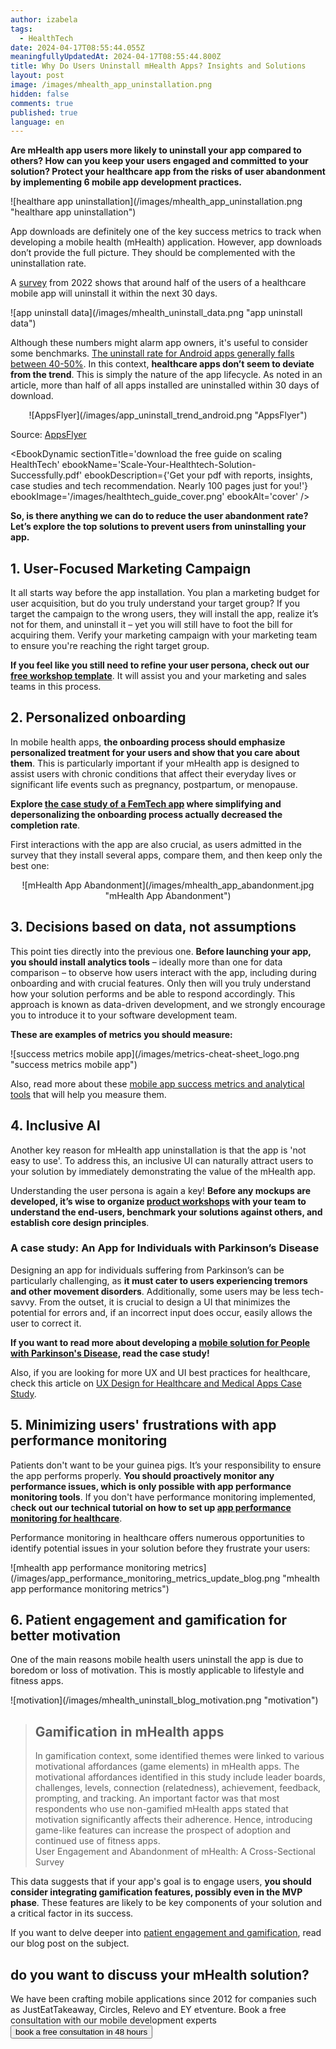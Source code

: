 ```yaml
---
author: izabela
tags:
  - HealthTech
date: 2024-04-17T08:55:44.055Z
meaningfullyUpdatedAt: 2024-04-17T08:55:44.800Z
title: Why Do Users Uninstall mHealth Apps? Insights and Solutions
layout: post
image: /images/mhealth_app_uninstallation.png
hidden: false
comments: true
published: true
language: en
---
```

**Are mHealth app users more likely to uninstall your app compared to others? How can you keep your users engaged and committed to your solution? Protect your healthcare app from the risks of user abandonment by implementing 6 mobile app development practices.**

<div className="image">![healthare app uninstallation](/images/mhealth_app_uninstallation.png "healthare app uninstallation")</div>

App downloads are definitely one of the key success metrics to track when developing a mobile health (mHealth) application. However, app downloads don’t provide the full picture. They should be complemented with the uninstallation rate.

A [survey](https://www.ncbi.nlm.nih.gov/pmc/articles/PMC8872344/) from 2022 shows that around half of the users of a healthcare mobile app will uninstall it within the next 30 days.

<div className="image">![app uninstall data](/images/mhealth_uninstall_data.png "app uninstall data")</div>

Although these numbers might alarm app owners, it's useful to consider some benchmarks. [The uninstall rate for Android apps generally falls between 40-50%](https://www.appsflyer.com/resources/reports/app-uninstall-benchmarks/). In this context, **healthcare apps don’t seem to deviate from the trend**. This is simply the nature of the app lifecycle. As noted in an article, more than half of all apps installed are uninstalled within 30 days of download.

<center>

<div className="image">![AppsFlyer](/images/app_uninstall_trend_android.png "AppsFlyer")</div>

</center>

Source: [AppsFlyer](https://www.appsflyer.com/resources/reports/app-uninstall-benchmarks/)

<EbookDynamic sectionTitle='download the free guide on scaling HealthTech' ebookName='Scale-Your-Healthtech-Solution-Successfully.pdf' ebookDescription={'Get your pdf with reports, insights, case studies and tech recommendation. Nearly 100 pages just for you!'} ebookImage='/images/healthtech_guide_cover.png' ebookAlt='cover' />

**So, is there anything we can do to reduce the user abandonment rate? Let’s explore the top solutions to prevent users from uninstalling your app.**

## 1. User-Focused Marketing Campaign

It all starts way before the app installation. You plan a marketing budget for user acquisition, but do you truly understand your target group? If you target the campaign to the wrong users, they will install the app, realize it’s not for them, and uninstall it – yet you will still have to foot the bill for acquiring them. Verify your marketing campaign with your marketing team to ensure you're reaching the right target group.

**If you feel like you still need to refine your user persona, check out our [free workshop template](https://miro.com/miroverse/b2b-buyer-persona-workshop-template/)**. It will assist you and your marketing and sales teams in this process.

## 2. Personalized onboarding

In mobile health apps, **the onboarding process should emphasize personalized treatment for your users and show that you care about them**. This is particularly important if your mHealth app is designed to assist users with chronic conditions that affect their everyday lives or significant life events such as pregnancy, postpartum, or menopause.

**Explore [the case study of a FemTech app](/blog/data-driven-development-femtech-app-onboarding/) where simplifying and depersonalizing the onboarding process actually decreased the completion rate**.

First interactions with the app are also crucial, as users admitted in the survey that they install several apps, compare them, and then keep only the best one:

<center>

<div className="image">![mHealth App Abandonment](/images/mhealth_app_abandonment.jpg "mHealth App Abandonment")</div>

</center>

## 3. Decisions based on data, not assumptions

This point ties directly into the previous one. **Before launching your app, you should install analytics tools** – ideally more than one for data comparison – to observe how users interact with the app, including during onboarding and with crucial features. Only then will you truly understand how your solution performs and be able to respond accordingly. This approach is known as data-driven development, and we strongly encourage you to introduce it to your software development team.

**These are examples of metrics you should measure:** 

<div className="image">![success metrics mobile app](/images/metrics-cheat-sheet_logo.png "success metrics mobile app")</div>

Also, read more about these [mobile app success metrics and analytical tools](/blog/metrics-to-measure-mobile-mvp-success-cheat-sheet/) that will help you measure them.

## 4. Inclusive AI

Another key reason for mHealth app uninstallation is that the app is 'not easy to use'. To address this, an inclusive UI can naturally attract users to your solution by immediately demonstrating the value of the mHealth app.

Understanding the user persona is again a key! **Before any mockups are developed, it’s wise to organize [product workshops](/our-areas/product-workshops/) with your team to understand the end-users, benchmark your solutions against others, and establish core design principles**.

### A case study: An App for Individuals with Parkinson’s Disease

Designing an app for individuals suffering from Parkinson’s can be particularly challenging, as **it must cater to users experiencing tremors and other movement disorders**. Additionally, some users may be less tech-savvy. From the outset, it is crucial to design a UI that minimizes the potential for errors and, if an incorrect input does occur, easily allows the user to correct it.

**If you want to read more about developing a [mobile solution for People with Parkinson's Disease](/projects/solution-for-parkinsons-patients/), read the case study!**

Also, if you are looking for more UX and UI best practices for healthcare, check this article on [UX Design for Healthcare and Medical Apps Case Study](/blog/ux-design-healthcare-medical-apps-case-study/).

## 5. Minimizing users' frustrations with app performance monitoring

Patients don't want to be your guinea pigs. It’s your responsibility to ensure the app performs properly. **You should proactively monitor any performance issues, which is only possible with app performance monitoring tools**. If you don't have performance monitoring implemented, c**heck out our technical tutorial on how to set up [app performance monitoring for healthcare](/blog/healthcare-app-performance-monitoring/)**.

Performance monitoring in healthcare offers numerous opportunities to identify potential issues in your solution before they frustrate your users:

<div className="image">![mhealth app performance monitoring metrics](/images/app_performance_monitoring_metrics_update_blog.png "mhealth app performance monitoring metrics")</div>

## 6. Patient engagement and gamification for better motivation

One of the main reasons mobile health users uninstall the app is due to boredom or loss of motivation. This is mostly applicable to lifestyle and fitness apps.

<div className="image">![motivation](/images/mhealth_uninstall_blog_motivation.png "motivation")</div>

<blockquote><h2>Gamification in mHealth apps</h2><div>In gamification context, some identified themes were linked to various motivational affordances (game elements) in mHealth apps. The motivational affordances identified in this study include leader boards, challenges, levels, connection (relatedness), achievement, feedback, prompting, and tracking. An important factor was that most respondents who use non-gamified mHealth apps stated that motivation significantly affects their adherence. Hence, introducing game-like features can increase the prospect of adoption and continued use of fitness apps.</div><footer>User Engagement and Abandonment of mHealth: A Cross-Sectional Survey</footer></blockquote>

This data suggests that if your app's goal is to engage users, **you should consider integrating gamification features, possibly even in the MVP phase**. These features are likely to be key components of your solution and a critical factor in its success.

If you want to delve deeper into [patient engagement and gamification](/blog/delivering-patient-engagement-platform/), read our blog post on the subject.

<div class='block-button'><h2>do you want to discuss your mHealth solution?</h2><div>We have been crafting mobile applications since 2012 for companies such as JustEatTakeaway, Circles, Relevo and EY etventure. Book a free consultation with our mobile development experts</div><a href="/our-areas/healthcare-software-development/"><button>book a free consultation in 48 hours</button></a></div>